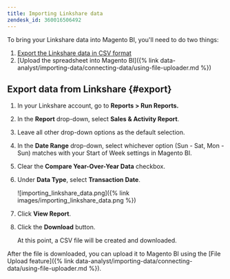 ```yaml
---
title: Importing Linkshare data
zendesk_id: 360016506492
---
```


To bring your Linkshare data into Magento BI, you'll need to do two things:

1. [Export the Linkshare data in CSV format](#export)
1. [Upload the spreadsheet into Magento BI]({% link data-analyst/importing-data/connecting-data/using-file-uploader.md %})

## Export data from Linkshare {#export}

1. In your Linkshare account, go to **Reports > Run Reports.**

1. In the **Report** drop-down, select **Sales & Activity Report**.

1. Leave all other drop-down options as the default selection.

1. In the **Date Range** drop-down, select whichever option (Sun - Sat, Mon - Sun) matches with your Start of Week settings in Magento BI.

1. Clear the **Compare Year-Over-Year Data** checkbox.

1. Under **Data Type**, select **Transaction Date**.

    ![importing\_linkshare\_data.png]({% link images/importing_linkshare_data.png %})

1. Click **View Report**.

1. Click the **Download** button.

   At this point, a CSV file will be created and downloaded.

After the file is downloaded, you can upload it to Magento BI using the [File Upload feature]({% link data-analyst/importing-data/connecting-data/using-file-uploader.md %}).
